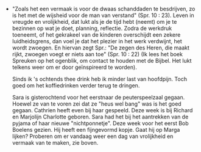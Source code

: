 - "Zoals het een vermaak is  voor de dwaas schanddaden te besdrijven, zo is het met de wijsheid voor de man van verstand" (Spr. 10 : 23). Leven in vreugde en vrolijkheid, dat lukt als je de tijd hebt (neemt) om je te bezinnen op wat je doet, planning, reflectie. Zodra de werkdruk toeneemt, of het gekrakeel van de kinderen overschijdt een zekere luidheidsgrens, dan voel je dat het plezier in het werk verdwijnt, het wordt zwoegen. En hiervan zegt Spr.: "De zegen des Heren, die maakt rijkt, zwoegen voegt er niets aan toe" (Spr.  10 : 22) (Ik lees het boek Spreuken op het ogenblik, om contact te houden met de Bijbel. Het lukt telkens weer om er door geïnspireerd te worden). 
  
  Sinds ik 's ochtends thee drink heb ik minder last van hoofdpijn. Toch goed om het koffiedrinken verder terug te dringen. 
  
  Sara is gisterochtend voor het eerstnaar de peuterspeelzaal gegaan. Hoewel ze van te voren zei dat ze "heus wel bang" was is het goed gegaan. Cathrien heeft even bij haar gespeeld. Deze week is bij Richard en Marjolijn Charlotte geboren. Sara had het bij het aantrekken van de pyjama of haar nieuwe "nichtponnetje". Deze week voor het eerst Bob Boelens gezien. Hij heeft een fijngevormd kopje. Gaat hij op Marga lijken? Proberen om er vandaag weer een dag van vrolijkheid en vermaak van te maken, zie boven.